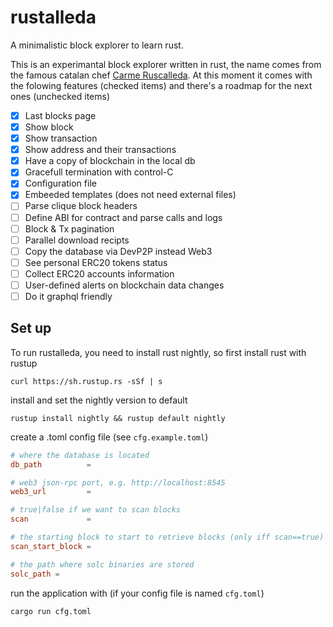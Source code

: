 # rustalleda
A minimalistic block explorer to learn rust.

This is an experimantal block explorer written in rust, the name
comes from the famous catalan chef [Carme Ruscalleda](https://en.wikipedia.org/wiki/Carme_Ruscalleda). At this moment it comes with the folowing features (checked items) and there's a roadmap for the next ones (unchecked items)

- [X] Last blocks page
- [X] Show block
- [X] Show transaction
- [X] Show address and their transactions
- [X] Have a copy of blockchain in the local db
- [X] Gracefull termination with control-C
- [X] Configuration file
- [X] Embeeded templates (does not need external files)
- [ ] Parse clique block headers
- [ ] Define ABI for contract and parse calls and logs
- [ ] Block & Tx pagination
- [ ] Parallel download recipts
- [ ] Copy the database via DevP2P instead Web3
- [ ] See personal ERC20 tokens status
- [ ] Collect ERC20 accounts information
- [ ] User-defined alerts on blockchain data changes
- [ ] Do it graphql friendly

## Set up

To run rustalleda, you need to install rust nightly, so first install rust with rustup 

`curl https://sh.rustup.rs -sSf | s` 

install and set the nightly version to default

`rustup install nightly && rustup default nightly`

create a .toml config file (see `cfg.example.toml`)

```toml
# where the database is located
db_path          = 

# web3 json-rpc port, e.g. http://localhost:8545
web3_url         = 

# true|false if we want to scan blocks 
scan             =  

# the starting block to start to retrieve blocks (only iff scan==true)
scan_start_block = 

# the path where solc binaries are stored
solc_path = 
```

run the application with (if your config file is named `cfg.toml`)

`cargo run cfg.toml`
